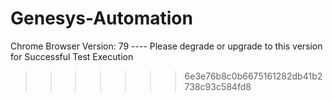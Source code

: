 
# Genesys-Automation

Chrome Browser Version: 79 ---- Please degrade or upgrade to this version for Successful Test Execution
>>>>>>> 6e3e76b8c0b6675161282db41b2738c93c584fd8
